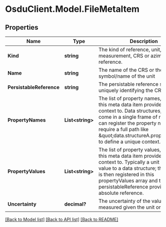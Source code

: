 # OsduClient.Model.FileMetaItem
## Properties

Name | Type | Description | Notes
------------ | ------------- | ------------- | -------------
**Kind** | **string** | The kind of reference, unit, measurement, CRS or azimuth reference. | 
**Name** | **string** | The name of the CRS or the symbol/name of the unit | [optional] 
**PersistableReference** | **string** | The persistable reference string uniquely identifying the CRS or Unit | 
**PropertyNames** | **List&lt;string&gt;** | The list of property names, to which this meta data item provides Unit/CRS context to. Data structures, which come in a single frame of reference, can register the property name, others require a full path like \&quot;data.structureA.propertyB\&quot; to define a unique context. | [optional] 
**PropertyValues** | **List&lt;string&gt;** | The list of property values, to which this meta data item provides Unit/CRS context to. Typically a unit symbol is a value to a data structure; this symbol is then registered in this propertyValues array and the persistableReference provides the absolute reference. | [optional] 
**Uncertainty** | **decimal?** | The uncertainty of the values measured given the unit or CRS unit. | [optional] 

[[Back to Model list]](../README.md#documentation-for-models) [[Back to API list]](../README.md#documentation-for-api-endpoints) [[Back to README]](../README.md)

